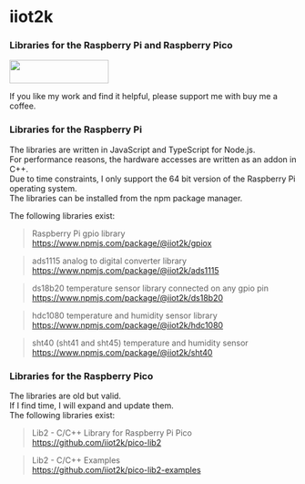 # iiot2k

### Libraries for the Raspberry Pi and Raspberry Pico

<a href="https://www.buymeacoffee.com/iiot2ka" target="_blank"><img src="https://cdn.buymeacoffee.com/buttons/default-blue.png" height="41" width="174"></a><br>

If you like my work and find it helpful, please support me with buy me a coffee.

### Libraries for the Raspberry Pi
The libraries are written in JavaScript and TypeScript for Node.js.<br>
For performance reasons, the hardware accesses are written as an addon in C++.<br>
Due to time constraints, I only support the 64 bit version of the Raspberry Pi operating system.<br>
The libraries can be installed from the npm package manager.<br>

The following libraries exist:<br>

>Raspberry Pi gpio library<br>
https://www.npmjs.com/package/@iiot2k/gpiox<br>

>ads1115 analog to digital converter library<br>
https://www.npmjs.com/package/@iiot2k/ads1115

>ds18b20 temperature sensor library connected on any gpio pin
https://www.npmjs.com/package/@iiot2k/ds18b20<br>

>hdc1080 temperature and humidity sensor library
https://www.npmjs.com/package/@iiot2k/hdc1080<br>

>sht40 (sht41 and sht45) temperature and humidity sensor
https://www.npmjs.com/package/@iiot2k/sht40<br>

### Libraries for the Raspberry Pico
The libraries are old but valid.<br>
If I find time, I will expand and update them.<br>
The following libraries exist:<br>

>Lib2 - C/C++ Library for Raspberry Pi Pico<br>
https://github.com/iiot2k/pico-lib2<br>

>Lib2 - C/C++ Examples<br>
https://github.com/iiot2k/pico-lib2-examples<br>

